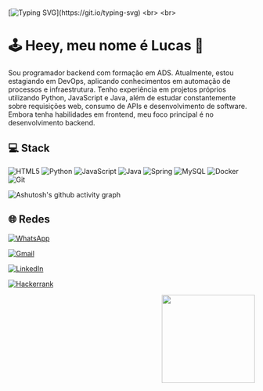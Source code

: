 <br>

[![Typing SVG](https://readme-typing-svg.herokuapp.com?font=Fira+Code&weight=300&size=50&duration=4000&pause=1500&color=00db5b&center=true&vCenter=true&random=false&width=1000&lines=Seja+bem-vindo!;)](https://git.io/typing-svg)
<br>
<br>
# 🕹️ Heey, meu nome é Lucas 👋
Sou programador backend com formação em ADS. Atualmente, estou estagiando em DevOps, aplicando conhecimentos em automação de processos e infraestrutura. Tenho experiência em projetos próprios utilizando Python, JavaScript e Java, além de estudar constantemente sobre requisições web, consumo de APIs e desenvolvimento de software. Embora tenha habilidades em frontend, meu foco principal é no desenvolvimento backend.

## 💻 Stack
 ![HTML5](https://img.shields.io/badge/html5-%23E34F26.svg?style=for-the-badge&logo=html5&logoColor=white) ![Python](https://img.shields.io/badge/python-3670A0?style=for-the-badge&logo=python&logoColor=ffdd54) ![JavaScript](https://img.shields.io/badge/javascript-%23323330.svg?style=for-the-badge&logo=javascript&logoColor=%23F7DF1E) ![Java](https://img.shields.io/badge/java-%23ED8B00.svg?style=for-the-badge&logo=openjdk&logoColor=white) ![Spring](https://img.shields.io/badge/spring-%236DB33F.svg?style=for-the-badge&logo=spring&logoColor=white) ![MySQL](https://img.shields.io/badge/mysql-4479A1.svg?style=for-the-badge&logo=mysql&logoColor=white) ![Docker](https://img.shields.io/badge/docker-%230db7ed.svg?style=for-the-badge&logo=docker&logoColor=white) ![Git](https://img.shields.io/badge/git-%23F05033.svg?style=for-the-badge&logo=git&logoColor=white)
 
![Ashutosh's github activity graph](https://ssr-contributions-svg.vercel.app/_/lucasaguiar-la?chart=3dbar&gap=0.6&scale=3&gradient=true&flatten=0&format=svg&weeks=40&theme=green&widget_size=large&dark=true) 

## 🌐 Redes
[![WhatsApp](https://img.shields.io/badge/WhatsApp-25D366?style=for-the-badge&logo=whatsapp&logoColor=white)](https://wa.me/5511974549205)

[![Gmail](https://img.shields.io/badge/Gmail-D14836?style=for-the-badge&logo=gmail&logoColor=white)](https://mail.google.com/mail/u/0/#inbox?compose=DmwnWsdLSjNxMdzWNmNcWQVgLtxfhjDzjmVKnGPMgzxTJNZqbgTtDXlTSLPFlZSmPNhMVJcHCFjL)

[![LinkedIn](https://img.shields.io/badge/linkedin-%230077B5.svg?style=for-the-badge&logo=linkedin&logoColor=white)](https://www.linkedin.com/in/lucas-aguiar-5a889126b/)

[![Hackerrank](https://img.shields.io/badge/-Hackerrank-2EC866?style=for-the-badge&logo=HackerRank&logoColor=white)](https://www.hackerrank.com/profile/lucas_aguiar_ads)

<div align="right">
<img src="./octocat.png" width=190 height=180>
</div>

<!-- Proudly created with GPRM ( https://gprm.itsvg.in ) -->
